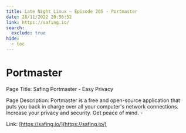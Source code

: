 ```yaml
---
title: Late Night Linux – Episode 205 - Portmaster
date: 28/11/2022 20:56:52
link: https://safing.io/
search:
  exclude: true
hide:
  - toc
---
```


# Portmaster

Page Title: Safing Portmaster - Easy Privacy

Page Description: Portmaster is a free and open-source application that puts you back in charge over all your computer's network connections. Increase your privacy and security. Get peace of mind. -  

Link: [https://safing.io/](https://safing.io/)